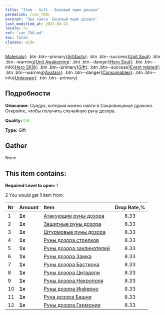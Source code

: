 ```yaml
---
title: "Item - Gift - Базовый ящик дозора"
permalink: /con_758/
excerpt: "Эра хаоса  Базовый ящик дозора"
last_modified_at: 2021-04-22
locale: ru
ref: "con_758.md"
toc: false
classes: wide
---
```

 [Materials](/ItemsRU/){: .btn .btn--primary}[Artifacts](/ItemsRU/Artifacts/){: .btn .btn--success}[Unit Soul](/ItemsRU/UnitSoul/){: .btn .btn--warning}[Unit Awakening](/ItemsRU/UnitAwakening/){: .btn .btn--danger}[Hero Soul](/ItemsRU/HeroSoul/){: .btn .btn--info}[Hero SKill](/ItemsRU/HeroSkill/){: .btn .btn--primary}[Gift](/ItemsRU/Gift/){: .btn .btn--success}[Event related](/ItemsRU/Events/){: .btn .btn--warning}[Avatars](/ItemsRU/Avatars/){: .btn .btn--danger}[Consumables](/ItemsRU/Consumables/){: .btn .btn--info}[Unknown](/ItemsRU/Unknown/){: .btn .btn--primary}

## Подробности
 **Описание:** Сундук, который можно найти в Сокровищнице дракона. Откройте, чтобы получить случайную руну дозора.

 **Quality:** <span style="color: #32CD32">OK</span>

 **Type:** Gift

## Gather

  None

## This item contains:

 **Required Level to open:** 1

 2 You would get **1** item  from:

  | Nr | Amount |     Item    | Drop Rate,% |
  |:---|:-------|:------------|:---------:|
  | 1 |  **1x** | [Атакующие руны дозора](/ItemsRU/con_734/) | 8.33 | 
  | 2 |  **1x** | [Защитные руны дозора](/ItemsRU/con_739/) | 8.33 | 
  | 3 |  **1x** | [Штурмовые руны дозора](/ItemsRU/con_741/) | 8.33 | 
  | 4 |  **1x** | [Руны дозора стрелков](/ItemsRU/con_742/) | 8.33 | 
  | 5 |  **1x** | [Руны дозора заклинателей](/ItemsRU/con_746/) | 8.33 | 
  | 6 |  **1x** | [Руны дозора Замка](/ItemsRU/con_752/) | 8.33 | 
  | 7 |  **1x** | [Руны дозора Бастиона](/ItemsRU/con_753/) | 8.33 | 
  | 8 |  **1x** | [Руны дозора Цитадели](/ItemsRU/con_754/) | 8.33 | 
  | 9 |  **1x** | [Руны дозора Некрополя](/ItemsRU/con_755/) | 8.33 | 
  | 10 |  **1x** | [Руны дозора Инферно](/ItemsRU/con_777/) | 8.33 | 
  | 11 |  **1x** | [Руна дозора Башни](/ItemsRU/con_785/) | 8.33 | 
  | 12 |  **1x** | [Руны дозора Гармонии](/ItemsRU/con_791/) | 8.33 | 

